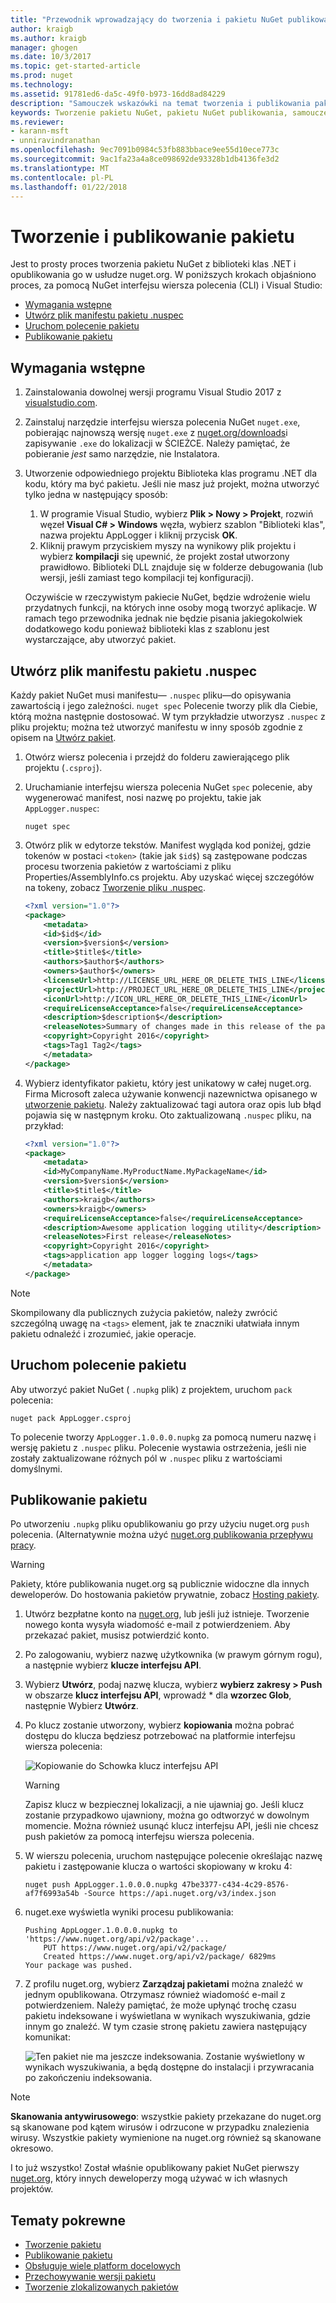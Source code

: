 ```yaml
---
title: "Przewodnik wprowadzający do tworzenia i pakietu NuGet publikowania | Dokumentacja firmy Microsoft"
author: kraigb
ms.author: kraigb
manager: ghogen
ms.date: 10/3/2017
ms.topic: get-started-article
ms.prod: nuget
ms.technology: 
ms.assetid: 91781ed6-da5c-49f0-b973-16dd8ad84229
description: "Samouczek wskazówki na temat tworzenia i publikowania pakietu NuGet przy użyciu interfejsu wiersza polecenia nuget.exe i Visual Studio."
keywords: Tworzenie pakietu NuGet, pakietu NuGet publikowania, samouczek NuGet
ms.reviewer:
- karann-msft
- unniravindranathan
ms.openlocfilehash: 9ec7091b0984c53fb883bbace9ee55d10ece773c
ms.sourcegitcommit: 9ac1fa23a4a8ce098692de93328b1db4136fe3d2
ms.translationtype: MT
ms.contentlocale: pl-PL
ms.lasthandoff: 01/22/2018
---
```

# <a name="create-and-publish-a-package"></a>Tworzenie i publikowanie pakietu

Jest to prosty proces tworzenia pakietu NuGet z biblioteki klas .NET i opublikowania go w usłudze nuget.org. W poniższych krokach objaśniono proces, za pomocą NuGet interfejsu wiersza polecenia (CLI) i Visual Studio:

- [Wymagania wstępne](#install-pre-requisites)
- [Utwórz plik manifestu pakietu .nuspec](#create-the-nuspec-package-manifest-file)
- [Uruchom polecenie pakietu](#run-the-pack-command)
- [Publikowanie pakietu](#publish-the-package)

## <a name="pre-requisites"></a>Wymagania wstępne

1. Zainstalowania dowolnej wersji programu Visual Studio 2017 z [visualstudio.com](https://www.visualstudio.com/).

1. Zainstaluj narzędzie interfejsu wiersza polecenia NuGet `nuget.exe`, pobierając najnowszą wersję `nuget.exe` z [nuget.org/downloads](https://nuget.org/downloads)i zapisywanie `.exe` do lokalizacji w ŚCIEŻCE. Należy pamiętać, że pobieranie *jest* samo narzędzie, nie Instalatora.

1. Utworzenie odpowiedniego projektu Biblioteka klas programu .NET dla kodu, który ma być pakietu. Jeśli nie masz już projekt, można utworzyć tylko jedna w następujący sposób:
    1. W programie Visual Studio, wybierz **Plik > Nowy > Projekt**, rozwiń węzeł **Visual C# > Windows** węzła, wybierz szablon "Biblioteki klas", nazwa projektu AppLogger i kliknij przycisk **OK**.
    1. Kliknij prawym przyciskiem myszy na wynikowy plik projektu i wybierz **kompilacji** się upewnić, że projekt został utworzony prawidłowo. Biblioteki DLL znajduje się w folderze debugowania (lub wersji, jeśli zamiast tego kompilacji tej konfiguracji).

    Oczywiście w rzeczywistym pakiecie NuGet, będzie wdrożenie wielu przydatnych funkcji, na których inne osoby mogą tworzyć aplikacje. W ramach tego przewodnika jednak nie będzie pisania jakiegokolwiek dodatkowego kodu ponieważ biblioteki klas z szablonu jest wystarczające, aby utworzyć pakiet.

## <a name="create-the-nuspec-package-manifest-file"></a>Utwórz plik manifestu pakietu .nuspec

Każdy pakiet NuGet musi manifestu&mdash; `.nuspec` pliku&mdash;do opisywania zawartością i jego zależności. `nuget spec` Polecenie tworzy plik dla Ciebie, którą można następnie dostosować. W tym przykładzie utworzysz `.nuspec` z pliku projektu; można też utworzyć manifestu w inny sposób zgodnie z opisem na [Utwórz pakiet](../create-packages/creating-a-package.md).

1. Otwórz wiersz polecenia i przejdź do folderu zawierającego plik projektu (`.csproj`).

1. Uruchamianie interfejsu wiersza polecenia NuGet `spec` polecenie, aby wygenerować manifest, nosi nazwę po projektu, takie jak `AppLogger.nuspec`:

    ```
    nuget spec
    ```

1. Otwórz plik w edytorze tekstów. Manifest wygląda kod poniżej, gdzie tokenów w postaci `<token>` (takie jak `$id$`) są zastępowane podczas procesu tworzenia pakietów z wartościami z pliku Properties/AssemblyInfo.cs projektu. Aby uzyskać więcej szczegółów na tokeny, zobacz [Tworzenie pliku .nuspec](../create-packages/creating-a-package.md#creating-the-nuspec-file).

    ```xml
    <?xml version="1.0"?>
    <package>
        <metadata>
        <id>$id$</id>
        <version>$version$</version>
        <title>$title$</title>
        <authors>$author$</authors>
        <owners>$author$</owners>
        <licenseUrl>http://LICENSE_URL_HERE_OR_DELETE_THIS_LINE</licenseUrl>
        <projectUrl>http://PROJECT_URL_HERE_OR_DELETE_THIS_LINE</projectUrl>
        <iconUrl>http://ICON_URL_HERE_OR_DELETE_THIS_LINE</iconUrl>
        <requireLicenseAcceptance>false</requireLicenseAcceptance>
        <description>$description$</description>
        <releaseNotes>Summary of changes made in this release of the package.</releaseNotes>
        <copyright>Copyright 2016</copyright>
        <tags>Tag1 Tag2</tags>
        </metadata>
    </package>
    ```

1. Wybierz identyfikator pakietu, który jest unikatowy w całej nuget.org. Firma Microsoft zaleca używanie konwencji nazewnictwa opisanego w [utworzenie pakietu](../create-packages/creating-a-package.md#choosing-a-unique-package-identifier-and-setting-the-version-number). Należy zaktualizować tagi autora oraz opis lub błąd pojawia się w następnym kroku. Oto zaktualizowaną `.nuspec` pliku, na przykład:

    ```xml
    <?xml version="1.0"?>
    <package>
        <metadata>
        <id>MyCompanyName.MyProductName.MyPackageName</id>
        <version>$version$</version>
        <title>$title$</title>
        <authors>kraigb</authors>
        <owners>kraigb</owners>
        <requireLicenseAcceptance>false</requireLicenseAcceptance>
        <description>Awesome application logging utility</description>
        <releaseNotes>First release</releaseNotes>
        <copyright>Copyright 2016</copyright>
        <tags>application app logger logging logs</tags>
        </metadata>
    </package>
    ```

> [!Note]
> Skompilowany dla publicznych zużycia pakietów, należy zwrócić szczególną uwagę na `<tags>` element, jak te znaczniki ułatwiała innym pakietu odnaleźć i zrozumieć, jakie operacje.

## <a name="run-the-pack-command"></a>Uruchom polecenie pakietu

Aby utworzyć pakiet NuGet ( `.nupkg` plik) z projektem, uruchom `pack` polecenia:

```
nuget pack AppLogger.csproj
```

To polecenie tworzy `AppLogger.1.0.0.0.nupkg` za pomocą numeru nazwę i wersję pakietu z `.nuspec` pliku. Polecenie wystawia ostrzeżenia, jeśli nie zostały zaktualizowane różnych pól w `.nuspec` pliku z wartościami domyślnymi.

## <a name="publish-the-package"></a>Publikowanie pakietu

Po utworzeniu `.nupkg` pliku opublikowaniu go przy użyciu nuget.org `push` polecenia. (Alternatywnie można użyć [nuget.org publikowania przepływu pracy](../create-packages/publish-a-package.md#publish-to-nugetorg).

> [!Warning]
> Pakiety, które publikowania nuget.org są publicznie widoczne dla innych deweloperów. Do hostowania pakietów prywatnie, zobacz [Hosting pakiety](../hosting-packages/overview.md).

1. Utwórz bezpłatne konto na [nuget.org](https://www.nuget.org/users/account/LogOn?returnUrl=%2F), lub jeśli już istnieje. Tworzenie nowego konta wysyła wiadomość e-mail z potwierdzeniem. Aby przekazać pakiet, musisz potwierdzić konto.

1. Po zalogowaniu, wybierz nazwę użytkownika (w prawym górnym rogu), a następnie wybierz **klucze interfejsu API**.

1. Wybierz **Utwórz**, podaj nazwę klucza, wybierz **wybierz zakresy > Push** w obszarze **klucz interfejsu API**, wprowadź * dla **wzorzec Glob**, następnie Wybierz **Utwórz**.

1. Po klucz zostanie utworzony, wybierz **kopiowania** można pobrać dostępu do klucza będziesz potrzebować na platformie interfejsu wiersza polecenia:

    ![Kopiowanie do Schowka klucz interfejsu API](media/QS_Create-02-APIKey.png)

    > [!Warning]
    > Zapisz klucz w bezpiecznej lokalizacji, a nie ujawniaj go. Jeśli klucz zostanie przypadkowo ujawniony, można go odtworzyć w dowolnym momencie. Można również usunąć klucz interfejsu API, jeśli nie chcesz push pakietów za pomocą interfejsu wiersza polecenia.

1. W wierszu polecenia, uruchom następujące polecenie określając nazwę pakietu i zastępowanie klucza o wartości skopiowany w kroku 4:

    ```
    nuget push AppLogger.1.0.0.0.nupkg 47be3377-c434-4c29-8576-af7f6993a54b -Source https://api.nuget.org/v3/index.json
    ```

1. nuget.exe wyświetla wyniki procesu publikowania:

    ```
    Pushing AppLogger.1.0.0.0.nupkg to 'https://www.nuget.org/api/v2/package'...
        PUT https://www.nuget.org/api/v2/package/
        Created https://www.nuget.org/api/v2/package/ 6829ms
    Your package was pushed. 
    ```

1. Z profilu nuget.org, wybierz **Zarządzaj pakietami** można znaleźć w jednym opublikowana. Otrzymasz również wiadomość e-mail z potwierdzeniem. Należy pamiętać, że może upłynąć trochę czasu pakietu indeksowane i wyświetlana w wynikach wyszukiwania, gdzie innym go znaleźć. W tym czasie stronę pakietu zawiera następujący komunikat:

    ![Ten pakiet nie ma jeszcze indeksowania. Zostanie wyświetlony w wynikach wyszukiwania, a będą dostępne do instalacji i przywracania po zakończeniu indeksowania.](media/QS_Create-03-NotIndexed.png)

> [!Note]
> **Skanowania antywirusowego**: wszystkie pakiety przekazane do nuget.org są skanowane pod kątem wirusów i odrzucone w przypadku znalezienia wirusy. Wszystkie pakiety wymienione na nuget.org również są skanowane okresowo.

I to już wszystko! Został właśnie opublikowany pakiet NuGet pierwszy [nuget.org](https://www.nuget.org/), który innych deweloperzy mogą używać w ich własnych projektów.

## <a name="related-topics"></a>Tematy pokrewne

- [Tworzenie pakietu](../create-packages/creating-a-package.md)
- [Publikowanie pakietu](../create-packages/publish-a-package.md)
- [Obsługuje wiele platform docelowych](../create-packages/supporting-multiple-target-frameworks.md)
- [Przechowywanie wersji pakietu](../reference/package-versioning.md)
- [Tworzenie zlokalizowanych pakietów](../create-packages/creating-localized-packages.md)
